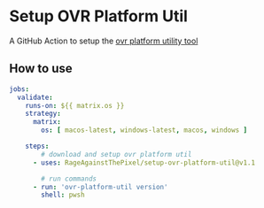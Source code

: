 # Setup OVR Platform Util

A GitHub Action to setup the [ovr platform utility tool](https://developer.oculus.com/resources/publish-reference-platform-command-line-utility/)

## How to use

```yaml
jobs:
  validate:
    runs-on: ${{ matrix.os }}
    strategy:
      matrix:
        os: [ macos-latest, windows-latest, macos, windows ]

    steps:
        # download and setup ovr platform util
      - uses: RageAgainstThePixel/setup-ovr-platform-util@v1.1

        # run commands
      - run: 'ovr-platform-util version'
        shell: pwsh
```

